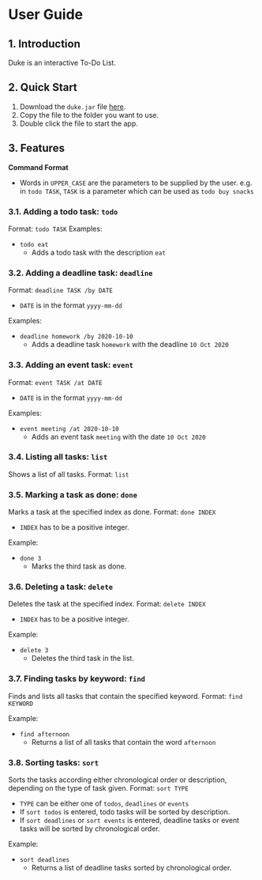 # User Guide

## 1. Introduction

Duke is an interactive To-Do List.

## 2. Quick Start
1. Download the `duke.jar` file [here](https://github.com/ziyingli/duke/releases/tag/A-Release).
2. Copy the file to the folder you want to use. 
3. Double click the file to start the app. 

## 3. Features

**Command Format**
- Words in `UPPER_CASE` are the parameters to be supplied by the user. e.g. in `todo TASK`, `TASK` is a parameter which can be used as `todo buy snacks`

### 3.1. Adding a todo task: `todo`
Format: `todo TASK`
Examples: 
- `todo eat`
    - Adds a todo task with the description `eat` 

### 3.2. Adding a deadline task: `deadline`
Format: `deadline TASK /by DATE`
- `DATE` is in the format `yyyy-mm-dd`

Examples: 
- `deadline homework /by 2020-10-10`
    - Adds a deadline task `homework` with the deadline `10 Oct 2020`

### 3.3. Adding an event task: `event`
Format: `event TASK /at DATE`
- `DATE` is in the format `yyyy-mm-dd`

Examples: 
- `event meeting /at 2020-10-10`
    - Adds an event task `meeting` with the date `10 Oct 2020`

### 3.4. Listing all tasks: `list`
Shows a list of all tasks. 
Format: `list`

### 3.5. Marking a task as done: `done`
Marks a task at the specified index as done. 
Format: `done INDEX`
- `INDEX` has to be a positive integer.

Example: 
- `done 3` 
  - Marks the third task as done. 

### 3.6. Deleting a task: `delete`
Deletes the task at the specified index. 
Format: `delete INDEX`
- `INDEX` has to be a positive integer.

Example:
- `delete 3`
  - Deletes the third task in the list.

### 3.7. Finding tasks by keyword: `find`
Finds and lists all tasks that contain the specified keyword. 
Format: `find KEYWORD`

Example:
- `find afternoon` 
  - Returns a list of all tasks that contain the word `afternoon`

### 3.8. Sorting tasks: `sort`
Sorts the tasks according either chronological order or description, depending on the type of task given. 
Format: `sort TYPE`
- `TYPE` can be either one of `todos`, `deadlines` or `events`
- If `sort todos` is entered, todo tasks will be sorted by description. 
- If `sort deadlines` or `sort events` is entered, deadline tasks or event tasks will be sorted by chronological order. 

Example:
- `sort deadlines`
  - Returns a list of deadline tasks sorted by chronological order. 